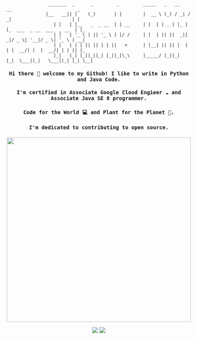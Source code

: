   ```
                  _______  _      _         _         _____   _   __   __                         _   
                 |__   __|| |    (_)       | |        |  __ \ (_) / _| / _|                       | |  
                    | |   | |__   _  _ __  | | __     | |  | | _ | |_ | |_  ___  _ __  ___  _ __  | |_ 
                    | |   | '_ \ | || '_ \ | |/ /     | |  | || ||  _||  _|/ _ \| '__|/ _ \| '_ \ | __|
                    | |   | | | || || | | ||   <      | |__| || || |  | | |  __/| |  |  __/| | | || |_ 
                    |_|   |_| |_||_||_| |_||_|\_\     |_____/ |_||_|  |_|  \___||_|   \___||_| |_| \__|       

  ```

<h4 align="center"><samp> Hi there 🙋 welcome to my Github! I like to write in Python and Java Code. </samp></h4>
<h4 align="center"><samp> I'm certified in Associate Google Cloud Engieer ☁️ and Associate Java SE 8 programmer. </samp></h4>
<h4 align="center"><samp> Code for the World 💻 and Plant for the Planet 🌲. </samp></h4>
<h4 align="center"><samp> I'm dedicated to contributing to open source. </samp></h4>

<p align="center">
<!--   <img width="250" src="https://media.giphy.com/media/YlrjOJxFKUMGmbDxva/giphy.gif"> -->
    <img width="500" src="https://monophy.com/media/d9Bxf3MkWOI7pu8pZv/monophy.gif">
</p>



<p align="center">
<a href= "https://www.linkedin.com/in/linzhou-zhong/"><img src="https://img.icons8.com/doodle/48/000000/linkedin--v2.png"/></a>
<a href= "https://justgiveacar.medium.com/"><img src="https://img.icons8.com/color/48/000000/medium-monogram.png"/></a>
</p>
                                                              
